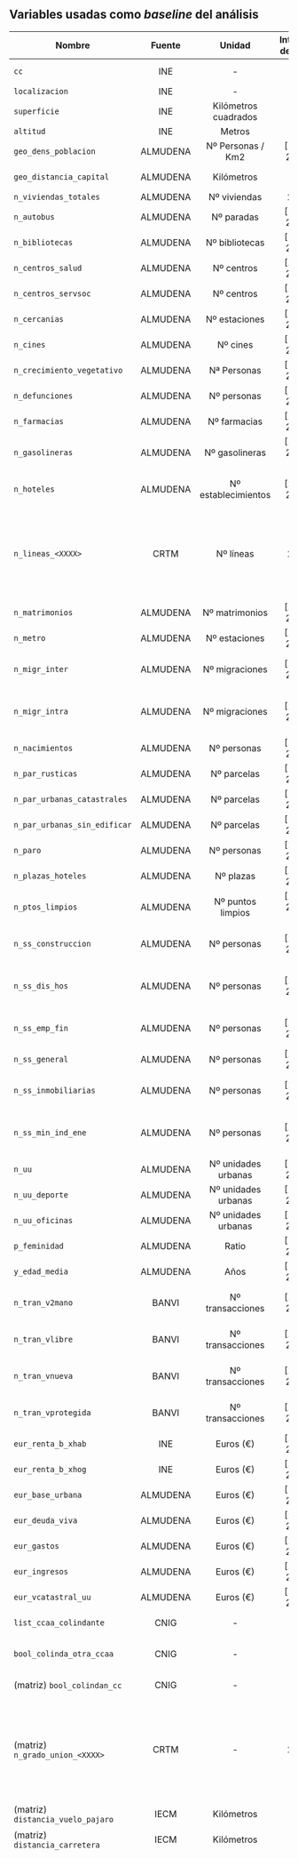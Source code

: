 
## Variables usadas como _baseline_ del análisis

| Nombre                          |   Fuente  |        Unidad        | Intervalo de datos | Descripción |
|---------------------------------|:---------:|:--------------------:|:------------------:|--------------------------------------------------------------------------------------------------------------------------------------------------------------------------------------------------------------------------------------------------------------------------------------------------------------------------------------------------------------------------------------------------------------------------------------------------------------------------------------------------------------------------------------------------------------------------------------------------------------------------------------------------------------------------------------------------------------------------------------------------------------------------------------------------------------------------------------------------------------------------------------------------------------------------------------------------------------------------------------------------------------------------------------------------------------------------------------------------------------------------------------------------------------------------------------------------------------------------------------------------------------------------------------------------------------------------------------------------------------------------------------------------------------------------------------------------------------------------------------------------------------------------------------------------------------------------------------------------------------------------------------------------------------------------------------------------------------------------------------------------------------------------------------------------------------------------------------------------------------------------------------------------------------------------------------------------------------------------------------------------------------------------------------------------------------------------------------------------------------------------------------------------------|
| `cc`                              |    INE    |           -          |          -         | Código de identificación única del municipio |
| `localizacion`                    |    INE    |           -          |          -         | Nombre del municipio |
| `superficie`                      |    INE    | Kilómetros cuadrados |          -         | Superficie del municipio |
| `altitud`                         |    INE    |        Metros        |          -         | Altitud del municipio |
| `geo_dens_poblacion`              |  ALMUDENA |   Nº Personas / Km2  |    [1985, 2024]    | Densidad de población |
| `geo_distancia_capital`           |  ALMUDENA |      Kilómetros      |          -         | Distancia en kilómetros a la capital de la comunidad |
| `n_viviendas_totales`             |  ALMUDENA |     Nº viviendas     |        2021        | Número de viviendas |
| `n_autobus`                       |  ALMUDENA |      Nº paradas      |    [1993, 2023]    | Número de paradas de autobús |
| `n_bibliotecas`                   |  ALMUDENA |    Nº bibliotecas    |    [1985, 2023]    | Número de bibliotecas |
| `n_centros_salud`                 |  ALMUDENA |      Nº centros      |    [2009, 2023]    | Número de consultorios locales y centros de salud |
| `n_centros_servsoc`               |  ALMUDENA |      Nº centros      |    [2014, 2024]    | Número de centros de servicios sociales |
| `n_cercanias`                     |  ALMUDENA |     Nº estaciones    |    [1993, 2023]    | Número de estaciones de cercanías |
| `n_cines`                         |  ALMUDENA |       Nº cines       |    [1985, 2023]    | Número de cines |
| `n_crecimiento_vegetativo`        |  ALMUDENA |      Nª Personas     |    [1985, 2022]    | Crecimiento vegetativo (nacimientos - defunciones) |
| `n_defunciones`                   |  ALMUDENA |      Nº personas     |    [1985, 2023]    | Número de defunciones de residentes |
| `n_farmacias`                     |  ALMUDENA |     Nº farmacias     |    [2009, 2023]    | Número de farmacias |
| `n_gasolineras`                   |  ALMUDENA |    Nº gasolineras    |  [2015, 2023] (**) | Número de gasolineras |
| `n_hoteles`                       |  ALMUDENA |  Nº establecimientos |    [2008, 2023]    | Número de establecimientos hoteleros (hoteles, viviendas turísticas, hostales, etc.) |
| `n_lineas_<XXXX>`                 |    CRTM   |       Nº líneas      |        2022        | Número de líneas de metro (<`metro`>), cercanías (<`cercanias`>), buses de la EMT (<`buses_EMT`>), autobuses urbanos (<`buses_urb`>) y autobuses interurbanos (<`buses_int`>) para cada municipio |
| `n_matrimonios`                   |  ALMUDENA |    Nº matrimonios    |    [2005, 2022]    | Número de matrimonios |
| `n_metro`                         |  ALMUDENA |     Nº estaciones    |    [2007, 2023]    | Número de estaciones de metro |
| `n_migr_inter`                    |  ALMUDENA |    Nº migraciones    |    [2021, 2023]    | Número de migraciones de residentes de la Comunidad de Madrid a otras CC.AA. |
| `n_migr_intra`                    |  ALMUDENA |    Nº migraciones    |    [2021, 2023]    | Número de migraciones de residentes de la Comunidad de Madrid a otros municipios de la Comunidad de Madrid |
| `n_nacimientos`                   |  ALMUDENA |      Nº personas     |    [1985, 2022]    | Número de nacimientos de madres residentes |
| `n_par_rusticas`                  |  ALMUDENA |      Nº parcelas     |    [1993, 2024]    | Número de parcelas rústicas |
| `n_par_urbanas_catastrales`       |  ALMUDENA |      Nº parcelas     |    [1994, 2024]    | Número de parcelas urbanas catastrales |
| `n_par_urbanas_sin_edificar`      |  ALMUDENA |      Nº parcelas     |    [1994, 2024]    | Número de parcelas urbanas sin edificar |
| `n_paro`                          |  ALMUDENA |      Nº personas     |    [2006, 2024]    | Número de parados |
| `n_plazas_hoteles`                |  ALMUDENA |       Nº plazas      |    [2008, 2023]    | Número de plazas en establecimientos hoteleros |
| `n_ptos_limpios`                  |  ALMUDENA |   Nº puntos limpios  |  [2013, 2023] (*)  | Número de puntos limpios |
| `n_ss_construccion`               |  ALMUDENA |      Nº personas     |    [2009, 2024]    | Número de afiliados dados de alta en la seguridad social en el sector construcción |
| `n_ss_dis_hos`                    |  ALMUDENA |      Nº personas     |    [2009, 2024]    | Número de afiliados dados de alta en la seguridad social en el sector de servicios de distribución y hostelería |
| `n_ss_emp_fin`                    |  ALMUDENA |      Nº personas     |    [2009, 2024]    | Número de afiliados dados de alta en la seguridad social en el sector empresas y financiero |
| `n_ss_general`                    |  ALMUDENA |      Nº personas     |    [2009, 2024]    | Número de afiliados dados de alta en la seguridad social |
| `n_ss_inmobiliarias`              |  ALMUDENA |      Nº personas     |    [2009, 2024]    | Número de afiliados dados de alta en la seguridad social en el sector inmobiliario |
| `n_ss_min_ind_ene`                |  ALMUDENA |      Nº personas     |    [2009, 2024]    | Número de afiliados dados de alta en la seguridad social en el sector minero, industrial y energético |
| `n_uu`                            |  ALMUDENA |  Nº unidades urbanas |    [1992, 2024]    | Número de unidades urbanas |
| `n_uu_deporte`                    |  ALMUDENA |  Nº unidades urbanas |    [2006, 2024]    | Número de unidades urbanas dedicadas a deporte |
| `n_uu_oficinas`                   |  ALMUDENA |  Nº unidades urbanas |    [2006, 2024]    | Número de unidades urbanas dedicadas a oficinas |
| `p_feminidad`                     |  ALMUDENA |         Ratio        |    [1996, 2024]    | Tasa de feminidad |
| `y_edad_media`                    |  ALMUDENA |         Años         |    [1998, 2024]    | Edad media |
| `n_tran_v2mano`                   |   BANVI   |   Nº transacciones   |    [2004, 2024]    | Número de transacciones inmobiliarias de viviendas de segunda mano |
| `n_tran_vlibre`                   |   BANVI   |   Nº transacciones   |    [2004, 2024]    | Número de transacciones inmobiliarias de viviendas libres |
| `n_tran_vnueva`                   |   BANVI   |   Nº transacciones   |    [2004, 2024]    | Número de transacciones inmobiliarias de viviendas nuevas |
| `n_tran_vprotegida`               |   BANVI   |   Nº transacciones   |    [2004, 2024]    | Número de transacciones inmobiliarias de viviendas protegidas |
| `eur_renta_b_xhab`                |    INE    |       Euros (€)      |    [2015, 2022]    | Renta bruta media por persona |
| `eur_renta_b_xhog`                |    INE    |       Euros (€)      |    [2015, 2022]    | Renta bruta media por hogar |
| `eur_base_urbana`                 |  ALMUDENA |       Euros (€)      |    [1990, 2023]    | Base imponible urbana por recibo |
| `eur_deuda_viva`                  |  ALMUDENA |       Euros (€)      |    [2008, 2023]    | Deuda viva |
| `eur_gastos`                      |  ALMUDENA |       Euros (€)      |    [2002, 2024]    | Gastos de los presupuestos iniciales |
| `eur_ingresos`                    |  ALMUDENA |       Euros (€)      |    [2002, 2024]    | Ingresos de los presupuestos iniciales |
| `eur_vcatastral_uu`               |  ALMUDENA |       Euros (€)      |    [1992, 2024]    | Valor catastral por unidad catastral |
| `list_ccaa_colindante`            |    CNIG   |           -          |          -         | Variable de la CC.AA. con la que colinda el municipio |
| `bool_colinda_otra_ccaa`          |    CNIG   |           -          |          -         | Variable dicotómica de si el municipio colinda con otra comunidad autónoma |
| (matriz) `bool_colindan_cc`       |    CNIG   |           -          |          -         | Variable dicotómica de si dos municipios colindan |
| (matriz) `n_grado_union_<XXXX>`   |    CRTM   |           -          |        2022        | Grado de unión en metro (<`metro`>), cercanías (<`cercanias`>), buses de la EMT (<`buses_EMT`>), autobuses urbanos (<`buses_urb`>) y autobuses interurbanos (<`buses_int`>) para los diferentes municipios que cuentan con transporte público |
| (matriz) `distancia_vuelo_pajaro` |    IECM   |      Kilómetros      |          -         | Distancia entre municipios a "vuelo de pájaro" |
| (matriz) `distancia_carretera`    |    IECM   |      Kilómetros      |          -         | Distancia entre municipios por carretera |
| (microdato) Viviendas en venta    | Idealista |           -          |        2022        | Anuncios de viviendas en venta en los diferentes municipios. Cuenta con las siguientes variables para cada vivienda en venta: `propertyCode` (Identificador único de la propiedad), `cc` (Código de identificación única del municipio), `price` (Precio total de venta del inmueble en euros), `propertyType` (Tipo de propiedad, e.g., flat, chalet, studio), `size` (Superficie construida en metros cuadrados), `rooms` (Número de habitaciones), `bathrooms` (Número de baños), `floor` (Planta en la que se encuentra la vivienda. Puede incluir valores como 'bj' para bajo), `exterior` (Indica si la propiedad es exterior (1) o interior (0)), `priceByArea` (Precio por metro cuadrado - €/m²), `status` (Estado del inmueble renovado, para reformar, etc. – puede estar vacía), `hasLift` (Indica si tiene ascensor), `hasAirConditioning` (Tiene aire acondicionado), `hasBoxRoom` (Tiene trastero), `hasGarden` (Tiene jardín), `hasSwimmingPool` (Tiene piscina), `hasTerrace` (Tiene terraza), `hasParkingSpace` (Dispone de plaza de aparcamiento), `hasStaging` (Decoración tipo 'home staging'), `has360` (Tiene tour en 360º disponible), `has3DTour` (Tiene tour 3D), `hasPlan` (Tiene plano de planta), `hasVideo` (Incluye vídeo en el anuncio), `municipality` (Nombre del municipio), `latitude` (Coordenada de latitud), `longitude` (Coordenada de longitud), `typology` (Clasificación del inmueble, Similar a propertyType), `newDevelopment` (Indica si es una promoción de obra nueva), `newDevelopmentFinished` (Indica si la obra nueva ya está terminada), `newProperty` (Si la propiedad es completamente nueva), `parkingSpacePrice` (Precio específico de la plaza de garaje, si no está incluida), `isParkingSpaceIncludedInPrice` (Indica si el precio del aparcamiento está incluido), `priceDropPercentage` (Porcentaje de bajada de precio), `priceDropValue` (Cantidad en euros que ha bajado el precio), `dropDate` (Fecha de la bajada de precio), `title` (Título del anuncio), `numPhotos` (Número de fotos del anuncio) y `description` (Descripción libre del anuncio). |

(*) Excepto 2015, 2016 y 2019
(**) Excepto 2016 y 2019


## Variables usadas en la validación global

| Nombre                          |   Fuente  |        Unidad        | Intervalo de datos | Descripción |
|---------------------------------|:---------:|:--------------------:|:------------------:| --------------------------- |
| `p_votos_PP_2023` | ALMUDENA | % personas | 2023 | Porcentaje de votos al PP en las elecciones al Congreso de los Diputados del año 2023 |
| `p_votos_PSOE_2023` | ALMUDENA | % personas | 2023 | Porcentaje de votos al PSOE en las elecciones al Congreso de los Diputados del año 2023 |
| `n_doc_cred_pre_hip` | ALMUDENA | Nº Documentos | 2022 | Número de documentos notariales de créditos, préstamos y garantías hipotecarias |
| `n_ongs` | ALMUDENA | Nº ONGs | 2022 | Número de documentos notariales de créditos, préstamos y garantías hipotecarias |
| `n_lin_tel_ATF` | ALMUDENA | Nº Líneas | 2022 | número de líneas telefónicas ATF |


## Fuentes de datos

* [IECM](https://gestiona.comunidad.madrid/iestadis/)
    * [ALMUDENA](https://gestiona.comunidad.madrid/desvan/Inicio.icm?enlace=almudena)
    * [BANVI](https://gestiona.comunidad.madrid/baco_web/html/web/AccionPaginaPrincipalVivienda.icm)
* [INE](https://www.ine.es/)
* [CNIG](https://centrodedescargas.cnig.es/CentroDescargas/home)
* [CRTM](https://datos.crtm.es/)
* [Idealista](https://www.idealista.com/data/)

